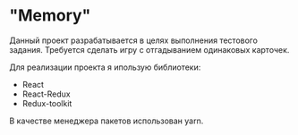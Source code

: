 # "Memory"

Данный проект разрабатывается в целях выполнения тестового задания. Требуется сделать игру с отгадыванием одинаковых карточек.

Для реализации проекта я ипользую библиотеки:

- React
- React-Redux
- Redux-toolkit

В качестве менеджера пакетов использован yarn.
